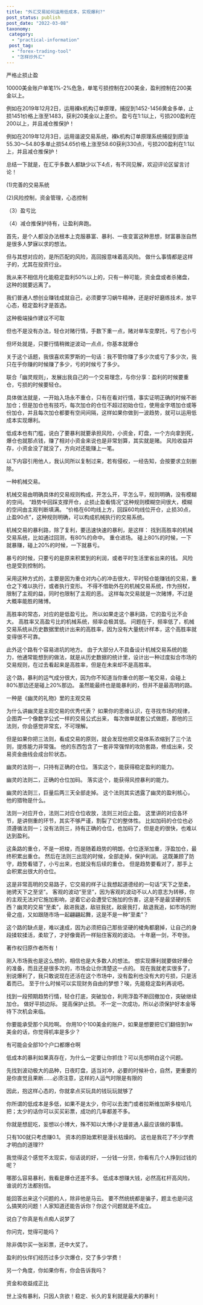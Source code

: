 ```yaml
---
title: "外汇交易如何运用低成本，实现爆利?"
post_status: publish
post_date: "2022-03-08"
taxonomy:
 category: 
  - "practical-information"
 post_tag: 
  - "forex-trading-tool"
  - "怎样炒外汇"
---
```


严格止损止盈

10000美金账户单笔1%-2%危急，单笔亏损控制在200美金，盈利控制在200美金以上。

例如在2019年12月2日，运用裸k机构订单原理，捕捉到1452-1456黄金多单，止损1451价格上涨至1483，获利20美金以上差价。 盈亏在1:1以上，亏损200盈利在200以上，并且减仓推保护！

例如在2019年12月3日，运用谐波交易系统，裸k机构订单原理系统捕捉到原油55.30～54.80多单止损54.65价格上涨至58.60获利330点，亏损200盈利在1:1以上，并且减仓推保护！

总结一下就是，在汇乎多数人都缺少以下4点，有不同见解，欢迎评论区留言讨论！

(1)完善的交易系统

(2)风险控制，资金管理，心态控制

（3）盈亏比

（4）减仓推保护持有，让盈利奔跑。

首先，是个人都没办法根本上克服暴富、暴利、一夜变富这种思想，财富暴涨自然是很多人梦寐以求的想法。

但与其想对应的，是所匹配的风险，高回报意味着高风险。 做什么事情都是这样子的，尤其在投资行业。

我从来不相信月化能稳定盈利50%以上的，只有一种可能，资金盘或者杀猪盘，这种的就要远离了。

我们普通人想创业赚钱成就自己，必须要学习蜗牛精神，还是好好磨练技术，放平心态，稳定盈利才是首选。

这种极端操作建议不可取

但也不是没有办法，轻仓对赌行情，手数下重一点，赌对单车变摩托，亏了也小亏

但坏处就是，只要行情稍微逆波动一点点，你基本就爆仓​

关于这个话题，我很喜欢索罗斯的一句话：我不管你赚了多少次或亏了多少次，我只在乎你赚的时候赚了多少，亏的时候亏了多少。

联合「幽灵规则」，发展出我自己的一个交易理念，与你分享：盈利的时候要重仓，亏损的时候要轻仓。

具体做法就是，一开始入场永不重仓，只有在看对行情，事实证明正确的时候不断加仓；但是加仓也有技巧，每次加仓的仓位不超过初始仓位，使用金字塔加仓或等份加仓，并且每次加仓都要有空间间隔，这样如果你做到一波趋势，就可以运用低成本实现爆利。

低成本也有门槛，说白了要暴利就要承担风险，小资金，盯盘，一个方向拿到死，爆仓也就那点钱，赚了相对小资金来说也是非常划算，其实就是赌。 风险收益并存，小资金没了就没了，方向对还能赚上一笔。

以下内容引用他人，我认同所以复制过来，若有侵权，一经告知，会按要求立刻删除。

一种机械交易。

机械交易由明确具体的交易规则构成，开怎么开，平怎么平，规则明确，没有模糊的空间。 “趋势中回踩支撑开仓，止损止盈看情况”这种规则模糊空间很大，模糊的空间由主观判断填满。 “价格在60均线上方，回踩60均线位开仓，止损30点，止盈90点”，这种规则明确，可以构成机械执行的交易系统。

机械交易的暴利路，除了复利，要迅速快速的暴利，是这样： 找到高胜率的机械交易系统，比如通过回测，有80%的命中。 重仓进场。 碰上80%的时候，一下就暴赚，碰上20%的时候，一下就暴亏。

暴亏的时候，只要亏的是原来积累到的利润，或者平时生活里省出来的钱。 风险也是受到控制的。

采用这种方式的，主要是因为重仓对内心的冲击很大，平时轻仓能赚钱的交易，重仓之下难以执行，或者执行变形。 不得不借助外在的机械交易系统，作为拐杖，限制了主观的益，同时也限制了主观的恶。 这样每次交易就是一次赌博，不过是大概率能胜的赌博。

高胜率的常态，对应的是低盈亏比。 所以如果走这个暴利路，它的盈亏比不会大。 高胜率又高盈亏比的机械系统，频率会极其低。 问题在于，频率低了，机械交易系统从历史数据里统计出来的高胜率，因为没有大量统计样本，这个高胜率就变得很不可靠。

此外这个路有个容易进坑的地方。 由于大部分人不具备设计机械交易系统的能力，他通常能想到的做法，就是从历史数据的统计里，设计出一种过度拟合市场的交易规则，在过去看起来是高胜率，但是在未来却不是高胜率。

这个路，暴利的运气成分很大，因为你不知道当你重仓的那一笔交易，会碰上80%那边还是碰上20%那边。 虽然能最终也是能暴利的，但并不是最高明的路。

一种是《幽灵的礼物》里的主观交易

为什么讲幽灵是主观交易的优秀代表？ 如果你的思维认识，在寻找市场的规律，企图弄一个像数学公式一样的交易公式出来， 每次做单就套公式做题，那他的三法则，你会感觉非常玄，不可理解。

但是如果你把三法则，看成交易的原则，就会发现他把交易体系浓缩到了三个法则，提炼能力非常强。 他的东西包含了一套非常强悍的攻防套路，修成出来，交易资金曲线会成台阶状态。

幽灵的法则一，只持有正确的仓位。 落实这个，能获得稳定盈利的能力。

幽灵的法则二，正确的仓位加码。 落实这个，能获得风控暴利的能力。

幽灵的法则三，巨量后两三天全部走掉。 这个法则其实透露了幽灵的盈利核心，他的猎物是什么。

法则一对应开仓，法则二对应仓位收放，法则三对应止盈。 这里讲的对应各环节，是讲侧重的环节，其实不够严谨，割裂了它的整体性。 比如加码的仓位也必须遵循法则一；没有法则三，持有正确的仓位，也加码了，但是走的很快，也难以达到盈利。

这条路的重仓，不是一把梭，而是随着趋势的明朗，仓位逐渐加重，浮盈加仓，最终积累出重仓。 然后在法则三出现的时候，全部走掉，保护利润。 这既兼顾了防守，趋势看错了，小亏出来，也就没有后续的重仓。 但是趋势要看对了，那手上会积累出很大的仓位。

这是非常高明的交易路子，它交易的样子让我想起道德经的一句话“天下之至柔，驰骋天下之至坚”。 客观的波动“至坚”，因为客观的波动不以人的意志为转移，你的主观无法对它施加影响，逆着它必会遭受它施加的伤害，这是不是最坚硬的东西？幽灵的交易“至柔”，敌进我退，敌驻我扰，敌疲我打，敌退我追，如市场的附骨之疽，又如跟随市场一起翩翩起舞，这是不是一种“至柔”？

这个路的缺点是，难以速成，因为必须把自己那些坚硬的棱角都磨掉，让自己的身段揉软揉活，柔软了，才好像膏药一样贴住客观的波动。 十年磨一剑，不夸张。

著作权归原作者所有！

刚入市场我也是这么想的，相信也是大多数人的想法。 想实现爆利就要做好爆仓的准备，而且还是很多次的，市场会让你清楚这一点的。 现在我就老实很多了，别说爆利了，我只敢说现在还活在这个市场中，没有盈利也没有大的亏损，只是活着而已。 至于什么时候可以实现财务自由的梦想？唉，先能稳定盈利再说吧。

找到一段预期趋势行情，轻仓打底，突破加仓，利用浮盈不断回撤加仓，突破继续加仓。 做好平损边际。 提高保护止损。 不一定一次成功，所以必须保护好本金等待下次机会来临。

你要能承受那个风险啊。 你用10个100美金的账户，如果是想要把它们翻倍到1w美金的话，你觉得机率是多少？

有可能会全部10个户口都爆仓啊

低成本的暴利如果真存在，为什么一定要让你抓住？可以先想明白这个问题。

先找到波动极大的品种，日夜盯盘，适当对冲，必要的时候补仓，自然，更重要的是你直觉且果断……必须注意，这样的人运气时限是有限的

因此，抱这样心态的，你就拿点买玩具的钱玩玩就够了

你所谓的低成本是多低，如果不是太少，你可以去澳门或者拉斯维加斯多梭哈几把；太少的话你可以买买彩票，成功的几率都差不多。

你就是想屁吃，妄想以小博大，殊不知以大博小才是普通人最应该做的事情。

只有100就只考虑赚0.1。 资本的原始累积是漫长枯燥的。 这也是我花了不少学费才明白的道理??

我觉得这个感觉不太现实，俗话说的好，一分钱一分货，你看有几个人挣到过钱的呢？

哪那么容易暴利，我看是爆仓还差不多。 低成本想赚大钱，必然高杠杆高风险，谁说的方法都别信。

能回答出来这个问题的人，除非他是马云。 要不然统统都是骗子，题主也是问这么搞笑的问题！人家知道还能告诉你？你这个问题就是不成立。

说白了你真是有点痴人说梦了

你问完，觉得可能吗？

除非偶尔买一张彩票，还中大奖了。

盈利的伙伴们经历过多少次爆仓，交了多少学费！

另一个角度，你如果你有，你会告诉我吗？

资金和收益成正比

世上没有暴利，只因人贪欲！稳定、长久的复利就是最大的暴利！
